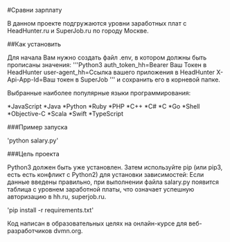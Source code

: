 #Сравни зарплату

В данном проекте подгружаются уровни заработных плат с HeadHunter.ru и SuperJob.ru по городу Москве.

##Как установить

Для начала Вам нужно создать файл .env, в котором должны быть прописаны значения:
'''Python3
auth_token_hh=Bearer Ваш Токен в HeadHunter
user-agent_hh=Ссылка вашего приложения в HeadHunter
X-Api-App-Id=Ваш токен в SuperJob
'''
и сохранить его в корневой папке.

Выбранные наиболее популярные языки программирования:

*JavaScript
*Java
*Python
*Ruby
*PHP
*C++
*C#
*C
*Go
*Shell
*Objective-C
*Scala
*Swift
*TypeScript

###Пример запуска

'python salary.py'

###Цель проекта

Python3 должен быть уже установлен. Затем используйте pip (или pip3, есть есть конфликт с Python2) для установки зависимостей:
Если данные введены правильно, при выполнении файла salary.py появится таблица с уровнем заработной платы, что означает успешную авторизацию в hh.ru, superjob.ru.

'pip install -r requirements.txt'


Код написан в образовательных целях на онлайн-курсе для веб-разработчиков dvmn.org.
